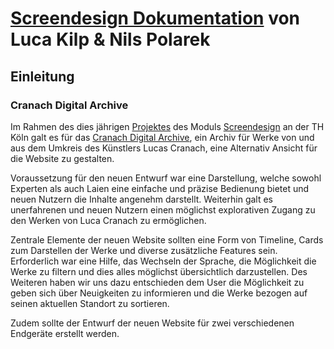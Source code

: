 # [Screendesign Dokumentation](https://n-pola.github.io/) von Luca Kilp & Nils Polarek

## Einleitung
### Cranach Digital Archive
Im Rahmen des dies jährigen [Projektes](https://th-koeln.github.io/mi-bachelor-screendesign/projekt-2019/) des Moduls [Screendesign](https://th-koeln.github.io/mi-bachelor-screendesign/) an der TH Köln galt es für das [Cranach Digital Archive](http://lucascranach.org/index.php), ein Archiv für Werke von und aus dem Umkreis des Künstlers Lucas Cranach, eine Alternativ Ansicht für die Website zu gestalten.

Voraussetzung für den neuen Entwurf war eine Darstellung, welche sowohl Experten als auch Laien eine einfache und präzise Bedienung bietet und neuen Nutzern die Inhalte angenehm darstellt. Weiterhin galt es unerfahrenen und neuen Nutzern einen möglichst explorativen Zugang zu den Werken von Luca Cranach zu ermöglichen.

Zentrale Elemente der neuen Website sollten eine Form von Timeline, Cards zum Darstellen der Werke und diverse zusätzliche Features sein. Erforderlich war eine Hilfe, das Wechseln der Sprache, die Möglichkeit die Werke zu filtern und dies alles möglichst übersichtlich darzustellen. Des Weiteren haben wir uns dazu entschieden dem User die Möglichkeit zu geben sich über Neuigkeiten zu informieren und die Werke bezogen auf seinen aktuellen Standort zu sortieren.

Zudem sollte der Entwurf der neuen Website für zwei verschiedenen Endgeräte erstellt werden.
